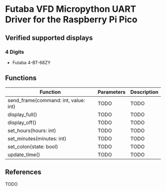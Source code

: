 # Futaba VFD Micropython UART Driver for the Raspberry Pi Pico

## Verified supported displays
### 4 Digits
- Futaba 4-BT-68ZY

## Functions

| Function | Parameters | Description |
| --- | --- | --- |
| send_frame(command: int, value: int) | TODO | TODO |
| display_full() | TODO | TODO |
| display_off() | TODO | TODO |
| set_hours(hours: int) | TODO | TODO |
| set_minutes(minutes: int) | TODO | TODO |
| set_colon(state: bool) | TODO | TODO |
| update_time() | TODO | TODO |


## References
TODO
